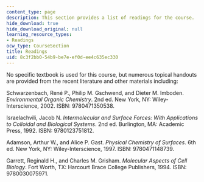 ```yaml
---
content_type: page
description: This section provides a list of readings for the course.
hide_download: true
hide_download_original: null
learning_resource_types:
- Readings
ocw_type: CourseSection
title: Readings
uid: 8c3f2bb0-54b9-be7e-ef0d-ee4c635ec330
---
```


No specific textbook is used for this course, but numerous topical handouts are provided from the recent literature and other materials including:

Schwarzenbach, René P., Philip M. Gschwend, and Dieter M. Imboden. _Environmental Organic Chemistry_. 2nd ed. New York, NY: Wiley-Interscience, 2002. ISBN: 9780471350538.

Israelachvili, Jacob N. _Intermolecular and Surface Forces: With Applications to Colloidal and Biological Systems_. 2nd ed. Burlington, MA: Academic Press, 1992. ISBN: 9780123751812.

Adamson, Arthur W., and Alice P. Gast. _Physical Chemistry of Surfaces_. 6th ed. New York, NY: Wiley-Interscience, 1997. ISBN: 9780471148739.

Garrett, Reginald H., and Charles M. Grisham. _Molecular Aspects of Cell Biology_. Fort Worth, TX: Harcourt Brace College Publishers, 1994. ISBN: 9780030075971.